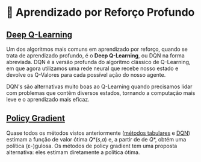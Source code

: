 # 🧠 Aprendizado por Reforço Profundo

## [Deep Q-Learning](Deep%20Q-Learning)

Um dos algoritmos mais comuns em aprendizado por reforço, quando se trata de aprendizado profundo, é o **Deep Q-Learning**, ou DQN na forma abreviada. DQN é a versão profunda do algoritmo clássico de Q-Learning, em que agora utilizamos uma rede neural que recebe nosso estado e devolve os Q-Valores para cada possível ação do nosso agente.

DQN's são alternativas muito boas ao Q-Learning quando precisamos lidar com problemas que contêm diversos estados, tornando a computação mais leve e o aprendizado mais eficaz.


## [Policy Gradient](Policy%20Gradient)

Quase todos os métodos vistos anteriormente ([métodos tabulares](../Aprendizado%20por%20Reforço$20Clássico) e [DQN](#Deep%20Q-Learning)) estimam a função de valor ótima _Q_\*(_s_,_a_) e, a partir de de _Q_\*, obtém uma política (&epsilon;-)gulosa. Os métodos de policy gradient tem uma proposta alternativa: eles estimam diretamente a política ótima.
